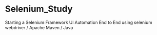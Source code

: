 # Selenium_Study


Starting a Selenium Framework
UI Automation End to End using selenium webdriver / Apache Maven / Java
